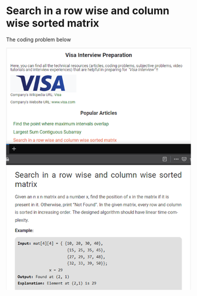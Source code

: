 # Search in a row wise and column wise sorted matrix
The coding problem below

![the task](the_task.png)